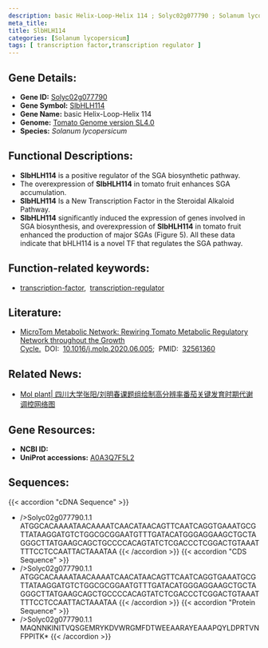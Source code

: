 ```yaml
---
description: basic Helix-Loop-Helix 114 ; Solyc02g077790 ; Solanum lycopersicum
meta_title:
title: SlbHLH114
categories: [Solanum lycopersicum]
tags: [ transcription factor,transcription regulator ]
---
```


## Gene Details:
- **Gene ID:**	[Solyc02g077790](https://solgenomics.net/locus/Solyc02g077790/view)
- **Gene Symbol:** <u>SlbHLH114</u>
- **Gene Name:** basic Helix-Loop-Helix 114
- **Genome:** [Tomato Genome version SL4.0](https://solgenomics.net/organism/solanum_lycopersicum/genome)
- **Species:** *Solanum lycopersicum*

## Functional Descriptions:
   - **SlbHLH114** is a positive regulator of the SGA biosynthetic pathway.
   - The overexpression of **SlbHLH114** in tomato fruit enhances SGA accumulation.
   - **SlbHLH114** Is a New Transcription Factor in the Steroidal Alkaloid Pathway.
   - **SlbHLH114** significantly induced the expression of genes involved in SGA biosynthesis, and overexpression of **SlbHLH114** in tomato fruit enhanced the production of major SGAs (Figure 5). All these data indicate that bHLH114 is a novel TF that regulates the SGA pathway.

## Function-related keywords:
   - [transcription-factor](/tags/transcription-factor/),&nbsp;&nbsp;[transcription-regulator](/tags/transcription-regulator/)

## Literature:
   - [MicroTom Metabolic Network: Rewiring Tomato Metabolic Regulatory Network throughout the Growth Cycle.]( https://www.sciencedirect.com/science/article/pii/S1674205220301830?via%3Dihub)&nbsp;&nbsp;DOI:&nbsp;&nbsp;[10.1016/j.molp.2020.06.005](https://www.sciencedirect.com/science/article/pii/S1674205220301830?via%3Dihub);&nbsp;&nbsp;PMID:&nbsp;&nbsp;[32561360](https://pubmed.ncbi.nlm.nih.gov/32561360/)

## Related News:
   - [Mol plant| 四川大学张阳/刘明春课题组绘制高分辨率番茄关键发育时期代谢调控网络图](https://mp.weixin.qq.com/s?__biz=Mzg3MDEwNDEyMg==&mid=2247490911&idx=4&sn=4faa88eaab8eb2c32d457dee319b6f31&chksm=ce93b00af9e4391c952f9108c80cfc9c2e93eb5e67830c5ce27c31f61f6c72f5471cd7b6e5bb&scene=27#wechat_redirect)

## Gene Resources:
- **NCBI ID:**  [](https://www.ncbi.nlm.nih.gov/gene/?term=)
- **UniProt accessions:** [A0A3Q7F5L2](https://www.uniprot.org/uniprotkb/A0A3Q7F5L2/entry)



## Sequences:
{{< accordion "cDNA Sequence" >}}
- />Solyc02g077790.1.1<br>
ATGGCACAAAATAACAAAATCAACATAACAGTTCAATCAGGTGAAATGCGTTATAAGGATGTCTGGCGCGGAATGTTTGATACATGGGAGGAAGCTGCTAGGGCTTATGAAGCAGCTGCCCCACAGTATCTCGACCCTCGGACTGTAAATTTTCCTCCAATTACTAAATAA
{{< /accordion >}}
{{< accordion "CDS Sequence" >}}
- />Solyc02g077790.1.1<br>
ATGGCACAAAATAACAAAATCAACATAACAGTTCAATCAGGTGAAATGCGTTATAAGGATGTCTGGCGCGGAATGTTTGATACATGGGAGGAAGCTGCTAGGGCTTATGAAGCAGCTGCCCCACAGTATCTCGACCCTCGGACTGTAAATTTTCCTCCAATTACTAAATAA
{{< /accordion >}}
{{< accordion "Protein Sequence" >}}
- />Solyc02g077790.1.1<br>
MAQNNKINITVQSGEMRYKDVWRGMFDTWEEAARAYEAAAPQYLDPRTVNFPPITK*
{{< /accordion >}}

